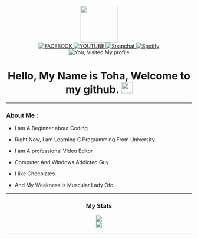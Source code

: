 <div id="header" align="center">
  <img src="https://media.giphy.com/media/M9gbBd9nbDrOTu1Mqx/giphy.gif" width="100"/>
<div id="badges">
  <a href="www.facebook.com/TohaAE2019">
    <img src="https://img.shields.io/badge/Facebook-1877F2?style=for-the-badge&logo=facebook&logoColor=white" alt="FACEBOOK"/>
  </a>
  <a href="www.youtube.com/TohaAbdullah">
    <img src="https://img.shields.io/badge/YouTube-red?style=for-the-badge&logo=youtube&logoColor=white" alt="YOUTUBE"/>
  </a>
  <a href="www.snapchat.com/add/TohaABDSys">
    <img src="https://img.shields.io/badge/Snapchat-FFFC00?style=for-the-badge&logo=snapchat&logoColor=white" alt="Snapchat"/>
  </a>
  <a href="www.https://open.spotify.com/user/7rqo40pbyo1iaj8crtmzvrpy2">
    <img src="https://img.shields.io/badge/Spotify-1ED760?&style=for-the-badge&logo=spotify&logoColor=white" alt="Spotify"/>
  </a>
  <div align="center">
  <img src="https://komarev.com/ghpvc/?username=TohaAbdullah8642&style=flat-square&color=blue" alt="You, Visited My profile"/>
  <h1>
  Hello, My Name is Toha, Welcome to my github.
  <img src="https://media.giphy.com/media/hvRJCLFzcasrR4ia7z/giphy.gif" width="30px"/>
</h1>

  
  ---
  
<div id="header" align="Left">

###  About Me :
  
- I am A Beginner about Coding 
  
- Right Now, I am Learning C Programming From University. 
  
- I am A professional Video Editor
  
- Computer And Windows Addicted Guy
  
- I like Chocolates 
  
- And My Weakness is Muscular Lady Ofc...
  
</div>

  ---

### My Stats

  <div align="center">
  <img src="https://github-readme-stats.vercel.app/api?username=TohaAbdullah8642&theme=blue-green"/>
</div>

  <div align="center">
  <img src="https://github-readme-stats.vercel.app/api/top-langs/?username=TohaAbdullah8642&theme=blue-green"/>
</div>
  
  ---
  
  
  
  
  
  
  
  
